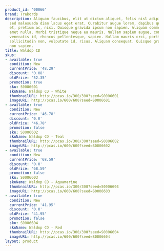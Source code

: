 ```yaml
---
product_id: '00066'
brand: Trekords
description: Aliquam faucibus, elit ut dictum aliquet, felis nisl adipiscing sapien,
  sed malesuada diam lacus eget erat. Curabitur augue lorem, dapibus quis, laoreet
  et, pretium ac, nisi. Quisque gravida ipsum non sapien. Aliquam commodo lacus sit
  amet nulla. Morbi tristique neque eu mauris. Nullam sapien augue, condimentum vel,
  venenatis id, rhoncus pellentesque, sapien. Nullam mauris orci, porttitor eget,
  sollicitudin non, vulputate id, risus. Aliquam consequat. Quisque gravida ipsum
  non sapien.
title: Waldop CD
skus:
- available: true
  condition: New
  currentPrice: '48.29'
  discount: '0.08'
  oldPrice: '52.35'
  promotion: true
  sku: S0006601
  skuName: Waldop CD - White
  thumbnailURL: http://pcas.io/300/300?seed=S0006601
  imageURL: http://pcas.io/600/600?seed=S0006601
- available: true
  condition: New
  currentPrice: '46.78'
  discount: '0.0'
  oldPrice: '46.78'
  promotion: false
  sku: S0006602
  skuName: Waldop CD - Teal
  thumbnailURL: http://pcas.io/300/300?seed=S0006602
  imageURL: http://pcas.io/600/600?seed=S0006602
- available: true
  condition: New
  currentPrice: '68.59'
  discount: '0.0'
  oldPrice: '68.59'
  promotion: false
  sku: S0006603
  skuName: Waldop CD - Aquamarine
  thumbnailURL: http://pcas.io/300/300?seed=S0006603
  imageURL: http://pcas.io/600/600?seed=S0006603
- available: true
  condition: New
  currentPrice: '41.95'
  discount: '0.0'
  oldPrice: '41.95'
  promotion: false
  sku: S0006604
  skuName: Waldop CD - Red
  thumbnailURL: http://pcas.io/300/300?seed=S0006604
  imageURL: http://pcas.io/600/600?seed=S0006604
layout: product
---
```

